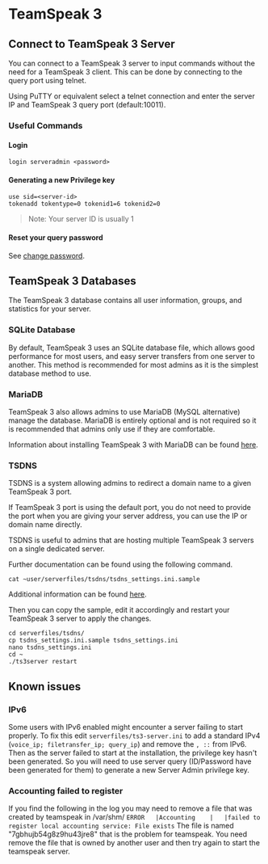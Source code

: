 # TeamSpeak 3

## Connect to TeamSpeak 3 Server

You can connect to a TeamSpeak 3 server to input commands without the need for a TeamSpeak 3 client. This can be done by connecting to the query port using telnet.

Using PuTTY or equivalent select a telnet connection and enter the server IP and TeamSpeak 3 query port \(default:10011\).

### Useful Commands

#### Login

```text
login serveradmin <password>
```

#### Generating a new Privilege key

```text
use sid=<server-id>
tokenadd tokentype=0 tokenid1=6 tokenid2=0
```

> Note: Your server ID is usually 1

#### Reset your query password

See [change password](../commands/change-password.md).

## TeamSpeak 3 Databases

The TeamSpeak 3 database contains all user information, groups, and statistics for your server.

### SQLite Database

By default, TeamSpeak 3 uses an SQLite database file, which allows good performance for most users, and easy server transfers from one server to another. This method is recommended for most admins as it is the simplest database method to use.

### MariaDB

TeamSpeak 3 also allows admins to use MariaDB \(MySQL alternative\) manage the database. MariaDB is entirely optional and is not required so it is recommended that admins only use if they are comfortable.

Information about installing TeamSpeak 3 with MariaDB can be found [here](https://www.digitalocean.com/community/questions/setup-teamspeak-server-ubuntu-15-04).

### TSDNS

TSDNS is a system allowing admins to redirect a domain name to a given TeamSpeak 3 port.

If TeamSpeak 3 port is using the default port, you do not need to provide the port when you are giving your server address, you can use the IP or domain name directly.

TSDNS is useful to admins that are hosting multiple TeamSpeak 3 servers on a single dedicated server.

Further documentation can be found using the following command.

```text
cat ~user/serverfiles/tsdns/tsdns_settings.ini.sample
```

Additional information can be found [here](http://lastconnect.net/en/tsdnsdoc/).

Then you can copy the sample, edit it accordingly and restart your TeamSpeak 3 server to apply the changes.

```text
cd serverfiles/tsdns/
cp tsdns_settings.ini.sample tsdns_settings.ini
nano tsdns_settings.ini
cd ~
./ts3server restart
```

## Known issues

### IPv6

Some users with IPv6 enabled might encounter a server failing to start properly. To fix this edit `serverfiles/ts3-server.ini` to add a standard IPv4 \(`voice_ip; filetransfer_ip; query_ip`\) and remove the `, ::` from IPv6. Then as the server failed to start at the installation, the privilege key hasn't been generated. So you will need to use server query \(ID/Password have been generated for them\) to generate a new Server Admin privilege key.


### Accounting failed to register

If you find the following in the log you may need to remove a file that was created by teamspeak in /var/shm/
`ERROR   |Accounting    |   |failed to register local accounting service: File exists`
The file is named "7gbhujb54g8z9hu43jre8" that is the problem for teamspeak.
You need remove the file that is owned by another user and then try again to start the teamspeak server.
